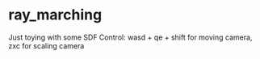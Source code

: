 # ray_marching
Just toying with some SDF
Control: wasd + qe + shift for moving camera, zxc for scaling camera
